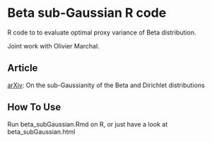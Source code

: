 # Beta sub-Gaussian R code

R code to to evaluate optimal proxy variance of Beta distribution.

Joint work with Olivier Marchal.

## Article

[arXiv](https://arxiv.org/abs/1705.00048): On the sub-Gaussianity of the Beta and Dirichlet distributions

## How To Use

Run beta_subGaussian.Rmd on R, or just have a look at beta_subGaussian.html

